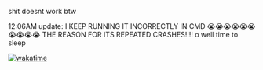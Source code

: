 shit doesnt work btw

12:06AM update: I KEEP RUNNING IT INCORRECTLY IN CMD 😭😭😭😭😭😭😭😭😭😭 THE REASON FOR ITS REPEATED CRASHES!!!! o well time to sleep

[![wakatime](https://wakatime.com/badge/github/Giannasaurus/java.svg)](https://wakatime.com/badge/github/Giannasaurus/java)
